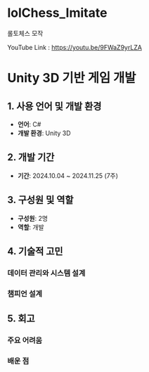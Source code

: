 # lolChess_Imitate
롤토체스 모작

YouTube Link : https://youtu.be/9FWaZ9yrLZA

# Unity 3D 기반 게임 개발

## 1. 사용 언어 및 개발 환경
- **언어**: C#
- **개발 환경**: Unity 3D

## 2. 개발 기간
- **기간**: 2024.10.04 ~ 2024.11.25 (7주)

## 3. 구성원 및 역할
- **구성원**: 2명
- **역할**: 개발

## 4. 기술적 고민

### 데이터 관리와 시스템 설계

### 챔피언 설계

## 5. 회고

### 주요 어려움

### 배운 점
